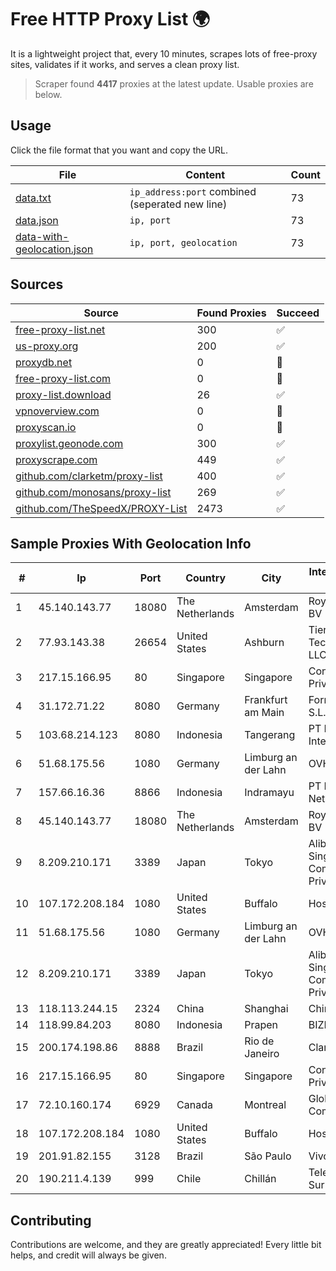 
# Free HTTP Proxy List 🌍

It is a lightweight project that, every 10 minutes, scrapes lots of free-proxy sites, validates if it works, and serves a clean proxy list.


> Scraper found **4417** proxies at the latest update. Usable proxies are below.

## Usage

Click the file format that you want and copy the URL.


|File|Content|Count|
|----|-------|-----|
|[data.txt](https://raw.githubusercontent.com/themiralay/Proxy-List-World/master/data.txt)|`ip_address:port` combined (seperated new line)|73|
|[data.json](https://raw.githubusercontent.com/themiralay/Proxy-List-World/master/data.json)|`ip, port`|73|
|[data-with-geolocation.json](https://raw.githubusercontent.com/themiralay/Proxy-List-World/master/data-with-geolocation.json)|`ip, port, geolocation`|73|

## Sources

|Source|Found Proxies|Succeed|
|------|-------------|-------|
|[free-proxy-list.net](https://free-proxy-list.net)|300|✅|
|[us-proxy.org](https://www.us-proxy.org)|200|✅|
|[proxydb.net](http://proxydb.net)|0|🚫|
|[free-proxy-list.com](https://free-proxy-list.com/?page=&port=&type%5B%5D=http&type%5B%5D=https&up_time=0&search=Search)|0|🚫|
|[proxy-list.download](https://www.proxy-list.download/HTTP)|26|✅|
|[vpnoverview.com](https://vpnoverview.com/privacy/anonymous-browsing/free-proxy-servers)|0|🚫|
|[proxyscan.io](https://www.proxyscan.io)|0|🚫|
|[proxylist.geonode.com](https://proxylist.geonode.com/api/proxy-list?limit=300&page=1&sort_by=lastChecked&sort_type=desc&protocols=http,https)|300|✅|
|[proxyscrape.com](https://api.proxyscrape.com/v2/?request=displayproxies&protocol=http&timeout=10000&country=all&ssl=all&anonymity=all)|449|✅|
|[github.com/clarketm/proxy-list](https://raw.githubusercontent.com/clarketm/proxy-list/master/proxy-list-raw.txt)|400|✅|
|[github.com/monosans/proxy-list](https://raw.githubusercontent.com/monosans/proxy-list/main/proxies/http.txt)|269|✅|
|[github.com/TheSpeedX/PROXY-List](https://raw.githubusercontent.com/TheSpeedX/PROXY-List/master/http.txt)|2473|✅|


## Sample Proxies With Geolocation Info

|#|Ip|Port|Country|City|Internet Service Provider|
|-|--|----|-------|----|-------------------------|
|1|45.140.143.77|18080|The Netherlands|Amsterdam|RoyaleHosting BV|
|2|77.93.143.38|26654|United States|Ashburn|Tier.Net Technologies LLC|
|3|217.15.166.95|80|Singapore|Singapore|Contabo Asia Private Limited|
|4|31.172.71.22|8080|Germany|Frankfurt am Main|Fornex Hosting S.L.|
|5|103.68.214.123|8080|Indonesia|Tangerang|PT Media Grasi Internet|
|6|51.68.175.56|1080|Germany|Limburg an der Lahn|OVH SAS|
|7|157.66.16.36|8866|Indonesia|Indramayu|PT Mitra Mandiri Network|
|8|45.140.143.77|18080|The Netherlands|Amsterdam|RoyaleHosting BV|
|9|8.209.210.171|3389|Japan|Tokyo|Alibaba.com Singapore E-Commerce Private Limited|
|10|107.172.208.184|1080|United States|Buffalo|HostPapa|
|11|51.68.175.56|1080|Germany|Limburg an der Lahn|OVH SAS|
|12|8.209.210.171|3389|Japan|Tokyo|Alibaba.com Singapore E-Commerce Private Limited|
|13|118.113.244.15|2324|China|Shanghai|Chinanet|
|14|118.99.84.203|8080|Indonesia|Prapen|BIZNET|
|15|200.174.198.86|8888|Brazil|Rio de Janeiro|Claro S.A|
|16|217.15.166.95|80|Singapore|Singapore|Contabo Asia Private Limited|
|17|72.10.160.174|6929|Canada|Montreal|GloboTech Communications|
|18|107.172.208.184|1080|United States|Buffalo|HostPapa|
|19|201.91.82.155|3128|Brazil|São Paulo|Vivo|
|20|190.211.4.139|999|Chile|Chillán|Telefonica del Sur S.A.|



## Contributing

Contributions are welcome, and they are greatly appreciated! Every
little bit helps, and credit will always be given.

